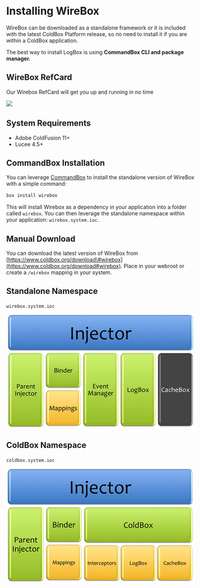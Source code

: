 # Installing WireBox

WireBox can be downloaded as a standalone framework or it is included with the latest ColdBox Platform release, so no need to install it if you are within a ColdBox application.

The best way to install LogBox is using **CommandBox CLI and package manager.**


## WireBox RefCard

Our Wirebox RefCard will get you up and running in no time

![](../.gitbook/assets/overview_wireboxrefcard.png)



## System Requirements

* Adobe ColdFusion 11+
* Lucee 4.5+



## CommandBox Installation

You can leverage [CommandBox](http://www.ortussolutions.com/products/commandbox) to install the standalone version of WireBox with a simple command:

```bash
box install wirebox
```

This will install Wirebox as a dependency in your application into a folder called `wirebox`. You can then leverage the standalone namespace within your application: `wirebox.system.ioc`.

## Manual Download

You can download the latest version of WireBox from [https://www.coldbox.org/download\#wirebox](https://www.coldbox.org/download#wirebox). Place in your webroot or create a `/wirebox` mapping in your system.

## Standalone Namespace

`wirebox.system.ioc`

![](.gitbook/assets/installing_wireboxsystem.jpg)

## ColdBox Namespace

`coldbox.system.ioc`

![](.gitbook/assets/installing_coldboxsystem.jpg)


